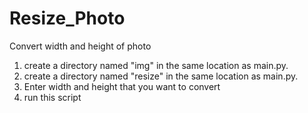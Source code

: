 # Resize_Photo
Convert width and height of photo

1. create a directory named "img" in the same location as main.py.
2. create a directory named "resize" in the same location as main.py.
3. Enter width and height that you want to convert
4. run this script

